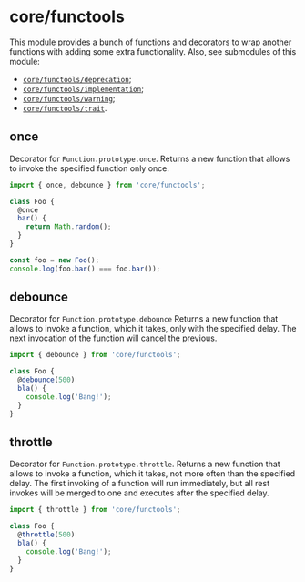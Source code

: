 # core/functools

This module provides a bunch of functions and decorators to wrap another functions with adding some extra functionality.
Also, see submodules of this module:

* [`core/functools/deprecation`](src_core_functools_deprecation.html);
* [`core/functools/implementation`](src_core_functools_implementation.html);
* [`core/functools/warning`](src_core_functools_warning.html);
* [`core/functools/trait`](src_core_functools_trait.html).

## once

Decorator for `Function.prototype.once`.
Returns a new function that allows to invoke the specified function only once.

```js
import { once, debounce } from 'core/functools';

class Foo {
  @once
  bar() {
    return Math.random();
  }
}

const foo = new Foo();
console.log(foo.bar() === foo.bar());
```

## debounce

Decorator for `Function.prototype.debounce`
Returns a new function that allows to invoke a function, which it takes, only with the specified delay.
The next invocation of the function will cancel the previous.

```js
import { debounce } from 'core/functools';

class Foo {
  @debounce(500)
  bla() {
    console.log('Bang!');
  }
}
```

## throttle

Decorator for `Function.prototype.throttle`.
Returns a new function that allows to invoke a function, which it takes, not more often than the specified delay.
The first invoking of a function will run immediately, but all rest invokes will be merged to one and
executes after the specified delay.

```js
import { throttle } from 'core/functools';

class Foo {
  @throttle(500)
  bla() {
    console.log('Bang!');
  }
}
```

